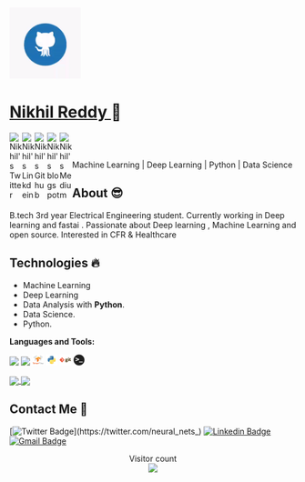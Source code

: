 <img src="https://github.com/nikhilreddybilla28/nikhilreddybilla28/blob/master/githubgif.gif" alt="alt text" width="125" height="125" />


 # <a href="https://www.linkedin.com/in/nikilreddybilla/">Nikhil Reddy </a> 👋
 
 <a href="https://twitter.com/neural_nets_">
  <img align="left" alt="Nikhil's Twitter" width="22px" src="https://cdn.jsdelivr.net/npm/simple-icons@v3/icons/twitter.svg" />
</a>
<a href="https://www.linkedin.com/in/nikilreddybilla/">
  <img align="left" alt="Nikhil's Linkdein" width="22px" src="https://cdn.jsdelivr.net/npm/simple-icons@v3/icons/linkedin.svg" />
</a>
<a href="https://github.com/nikhilreddybilla28">
  <img align="left" alt="Nikhil's Github" width="22px" src="https://cdn.jsdelivr.net/npm/simple-icons@v3/icons/github.svg" />
</a>
<a href="https://imultiarmedbandit.blogspot.com/">
  <img align="left" alt="Nikhil's blogspot" width="22px" src="https://cdn.jsdelivr.net/npm/simple-icons@v3/icons/blogger.svg" />
</a>
<a href="https://medium.com/@icrypto1">
  <img align="left" alt="Nikhil's Medium" width="22px" src="https://cdn.jsdelivr.net/npm/simple-icons@v3/icons/medium.svg" />
</a>

<br/>
<br/>

 Machine Learning | Deep Learning | Python |  Data Science 

## About :sunglasses:
B.tech 3rd year Electrical Engineering student. Currently working in Deep learning and fastai . Passionate about Deep learning , Machine Learning and open source. Interested in CFR & Healthcare



## Technologies :fire:
- Machine Learning
- Deep Learning
- Data Analysis with **Python**.
- Data Science.
- Python.


**Languages and Tools:**  

<code><img height="20" src="https://pytorch.org/assets/images/pytorch-logo.png"></code>
<code><img height="20" src="https://docs.fast.ai/images/company_logo.png"></code>
<code><img height="20" src="https://raw.githubusercontent.com/github/explore/80688e429a7d4ef2fca1e82350fe8e3517d3494d/topics/tensorflow/tensorflow.png"></code>
<code><img height="20" src="https://raw.githubusercontent.com/github/explore/80688e429a7d4ef2fca1e82350fe8e3517d3494d/topics/python/python.png"></code>
<code><img height="20" src="https://raw.githubusercontent.com/github/explore/80688e429a7d4ef2fca1e82350fe8e3517d3494d/topics/git/git.png"></code>
<code><img height="20" src="https://raw.githubusercontent.com/github/explore/80688e429a7d4ef2fca1e82350fe8e3517d3494d/topics/terminal/terminal.png"></code>


<a href="https://github.com/nikhilreddybilla28">
  <img align="center" src="https://github-readme-stats.vercel.app/api/top-langs/?username=nikhilreddybilla28&theme=radical&hide=glsl,python" />
</a>


<a href="https://github.com/nikhilreddybilla28">
  <!-- Change the `github-readme-stats.nikhilreddybilla28.vercel.app` to `github-readme-stats.vercel.app`  -->
  <img align="center" src="https://github-readme-stats.vercel.app/api/pin/?username=nikhilreddybilla28" />
</a>    


##  Contact Me :speech_balloon:
[![Twitter Badge](https://img.shields.io/badge/-@Nikhil-1ca0f1?style=flat-square&labelColor=1ca0f1&logo=twitter&logoColor=white&link=https://twitter.com/neural_nets_)](https://twitter.com/neural_nets_) [![Linkedin Badge](https://img.shields.io/badge/-Nikhil-blue?style=flat-square&logo=Linkedin&logoColor=white&link=https://www.linkedin.com/in/nikilreddybilla/)](https://www.linkedin.com/in/nikilreddybilla/) [![Gmail Badge](https://img.shields.io/badge/-nikilreddybilla28@gmail.com-c14438?style=flat-square&logo=Gmail&logoColor=white&link=mailto:nikilreddybilla28@gmail.com)](mailto:nikilreddybilla28@gmail.com) 
<p align="center"> 
  Visitor count<br>
  <img src="https://profile-counter.glitch.me/nikhilreddybilla28/count.svg" />
</p>


<div align="center">


</div>
